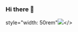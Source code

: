 ### Hi there 👋

<a> style="width: 50rem"<img src="https://wakatime.com/share/@hchtlz/31a2e027-fda9-4b3b-a5d8-26e55440a983.svg"></>

<!--
**hchtlz/hchtlz** is a ✨ _special_ ✨ repository because its `README.md` (this file) appears on your GitHub profile.

Here are some ideas to get you started:

- 🔭 I’m currently working on ...
- 🌱 I’m currently learning ...
- 👯 I’m looking to collaborate on ...
- 🤔 I’m looking for help with ...
- 💬 Ask me about ...
- 📫 How to reach me: ...
- 😄 Pronouns: ...
- ⚡ Fun fact: ...
-->
